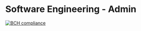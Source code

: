 # Software Engineering - Admin

[![BCH compliance](https://bettercodehub.com/edge/badge/ludev-nl/2021-11-se_admin?branch=main&token=34f2190562b1885d4b7cce99a0e9fdce65549cea)](https://bettercodehub.com/)

